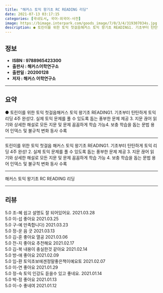 ```yaml
---
title: "해커스 토익 왕기초 RC READING 리딩"
date: 2021-07-13 03:17:15
categories: [국내도서, 국어-외국어-사전]
image: https://bimage.interpark.com/goods_image/7/0/3/4/319307034s.jpg
description: ● 토린이를 위한 토익 첫걸음해커스 토익 왕기초 READING1. 기초부터 탄탄하게 토익 리딩 4주 완성!2. 실제 토익 문제를 풀 수 있도록 돕는 풍부한 문제 제공 3. 지문 끊어 읽기와 상세한 해설로 모든 지문 및 문제 꼼꼼하게 학습 가능4. 보충 학습을 돕는 문법 용어 인덱스 및
---
```


## **정보**

- **ISBN : 9788965423300**
- **출판사 : 해커스어학연구소**
- **출판일 : 20200128**
- **저자 : 해커스 어학연구소**

------



## **요약**

●  토린이를 위한 토익 첫걸음해커스 토익 왕기초 READING1. 기초부터 탄탄하게 토익 리딩 4주 완성!2. 실제 토익 문제를 풀 수 있도록 돕는 풍부한 문제 제공 3. 지문 끊어 읽기와 상세한 해설로 모든 지문 및 문제 꼼꼼하게 학습 가능4. 보충 학습을 돕는 문법 용어 인덱스 및 불규칙 변화 동사 수록

------

토린이를 위한 토익 첫걸음
해커스 토익 왕기초 READING1. 기초부터 탄탄하게 토익 리딩 4주 완성!
2. 실제 토익 문제를 풀 수 있도록 돕는 풍부한 문제 제공 
3. 지문 끊어 읽기와 상세한 해설로 모든 지문 및 문제 꼼꼼하게 학습 가능
4. 보충 학습을 돕는 문법 용어 인덱스 및 불규칙 변화 동사 수록

------


해커스 토익 왕기초 RC READING 리딩 

------


## **리뷰** 

5.0 조-혜 쉽고 설명도 잘 되어있어요. 2021.03.28 <br/>5.0 이-섭 좋아요 2021.03.25 <br/>5.0 구-예 만족합니다) 2021.03.23 <br/>5.0 정-운 음 굿 2021.03.13 <br/>5.0 김-훈 좋아요 열공 2021.03.06 <br/>5.0 전-지 좋아요 추천해요 2021.02.17 <br/>5.0 김-복 내용이 충실한것 같아요 2021.02.14 <br/>5.0 방-애 좋아요 2021.02.09 <br/>5.0 임-환 토익초보에겐정말좋은책이예요토 2021.02.07 <br/>5.0 이-연 좋아요 2021.01.29 <br/>5.0 정-숙 토익 인강도 듣을수 있고 좋네요. 2021.01.14 <br/>5.0 박-정 좋아요 2021.01.13 <br/>5.0 이-수 좋네여 2021.01.12 <br/>